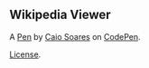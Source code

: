 Wikipedia Viewer
----------------


A [Pen](https://codepen.io/caiodib/pen/yXoWro) by [Caio Soares](https://codepen.io/caiodib) on [CodePen](https://codepen.io).

[License](https://codepen.io/caiodib/pen/yXoWro/license).
